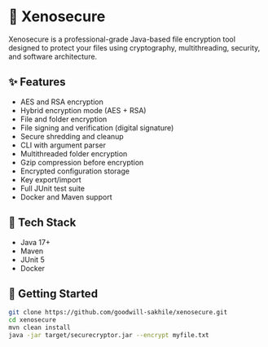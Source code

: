 # 🔐 Xenosecure

Xenosecure is a professional-grade Java-based file encryption tool designed to protect your files using cryptography, multithreading, security, and software architecture.

## ✨ Features

- AES and RSA encryption
- Hybrid encryption mode (AES + RSA)
- File and folder encryption
- File signing and verification (digital signature)
- Secure shredding and cleanup
- CLI with argument parser
- Multithreaded folder encryption
- Gzip compression before encryption
- Encrypted configuration storage
- Key export/import
- Full JUnit test suite
- Docker and Maven support

## 🧱 Tech Stack

- Java 17+
- Maven
- JUnit 5
- Docker

## 🚀 Getting Started

```bash
git clone https://github.com/goodwill-sakhile/xenosecure.git
cd xenosecure
mvn clean install
java -jar target/securecryptor.jar --encrypt myfile.txt
